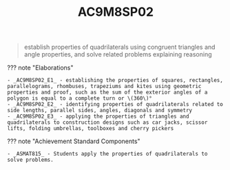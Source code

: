 ﻿---
backlinks:
- title: Learning Areas
  url: /memex/sense/Teaching/Curriculum/v9/v9-learning-areas.html
tags: australian-curriculum
title: AC9M8SP02
type: note
---
> establish properties of quadrilaterals using congruent triangles and angle properties, and solve related problems explaining reasoning

??? note "Elaborations"

	- _AC9M8SP02_E1_ - establishing the properties of squares, rectangles, parallelograms, rhombuses, trapeziums and kites using geometric properties and proof, such as the sum of the exterior angles of a polygon is equal to a complete turn or \(360\)°
	- _AC9M8SP02_E2_ - identifying properties of quadrilaterals related to side lengths, parallel sides, angles, diagonals and symmetry
	- _AC9M8SP02_E3_ - applying the properties of triangles and quadrilaterals to construction designs such as car jacks, scissor lifts, folding umbrellas, toolboxes and cherry pickers
??? note "Achievement Standard Components"

	- _ASMAT815_ - Students apply the properties of quadrilaterals to solve problems.